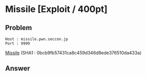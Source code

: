 # Missile [Exploit / 400pt]

## Problem

```plain
Host : missile.pwn.seccon.jp
Port : 9999
```

[Missile](https://github.com/AkashiSN/SECCON2016-Online-CTF/blob/master/Exploit/Missile/Missile) (SHA1 : 0bcb9fb57431ca8c459d346d8ede376510da433a)

## Answer
